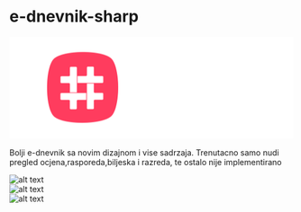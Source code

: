 # e-dnevnik-sharp
![alt text](https://raw.githubusercontent.com/GreenTeaSeb/e-dnevnik-sharp/senpai/src/icons/icon2.svg)

Bolji e-dnevnik sa novim dizajnom i vise sadrzaja.
Trenutacno samo nudi pregled ocjena,rasporeda,biljeska i razreda, te ostalo nije implementirano

![alt text](https://raw.githubusercontent.com/GreenTeaSeb/e-dnevnik-sharp/senpai/screenshots/classes.png')  
![alt text](https://raw.githubusercontent.com/GreenTeaSeb/e-dnevnik-sharp/senpai/screenshots/schedule.png')  
![alt text](https://raw.githubusercontent.com/GreenTeaSeb/e-dnevnik-sharp/senpai/screenshots/grades.png')  
